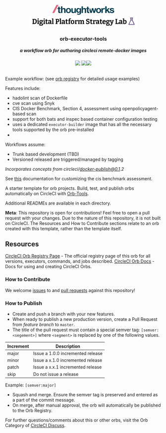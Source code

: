 <div align="center">
	<p>
		<img alt="Thoughtworks Logo" src="https://raw.githubusercontent.com/ThoughtWorks-DPS/static/master/thoughtworks_flamingo_wave.png?sanitize=true" width=200 />
    <br />
		<img alt="DPS Title" src="https://raw.githubusercontent.com/ThoughtWorks-DPS/static/master/dps_lab_title.png" width=350/>
	</p>
  <h3>orb-executor-tools</h3>
  <h5>a workflow orb for authoring circleci remote-docker images</h5>
  <a href="https://app.circleci.com/pipelines/github/ThoughtWorks-DPS/orb-tools"><img src="https://circleci.com/gh/ThoughtWorks-DPS/orb-tools.svg?style=shield"></a> <a href="https://circleci.com/orbs/registry/orb/ThoughtWorks-DPS/orb-tools"><img src="https://img.shields.io/badge/endpoint.svg?url=https://badges.circleci.io/orb/ThoughtWorks-DPS/orb-tools"></a><a href="https://opensource.org/licenses/MIT"><img src="https://img.shields.io/badge/license-MIT-blue.svg"></a>
</div>
<br />

Example workflow: (see [orb registry](https://circleci.com/orbs/registry/orb/feedyard/executor-tools) for detailed usage examples)

Features include:

- hadolint scan of Dockerfile
- cve scan using Snyk
- CIS Docker Benchmark, Section 4, assessment using openpolicyagent-based scan
- support for both bats and inspec based container configuration testing
- uses a dedicated `executor-builder` image that has all the necessary tools supported by the orb pre-installed
- 

Workflows assume:

* Trunk based development (TBD)
* Versioned released are triggered/managed by tagging

_Incorporates concepts from circleci/docker-publish@0.1.2_

See [this](CIS_BENCHMARK.md) documentation for customizing the cis benchmark assessment.  




A starter template for orb projects. Build, test, and publish orbs automatically on CircleCI with [Orb-Tools](https://circleci.com/orbs/registry/orb/circleci/orb-tools).

Additional READMEs are available in each directory.

**Meta**: This repository is open for contributions! Feel free to open a pull request with your changes. Due to the nature of this repository, it is not built on CircleCI. The Resources and How to Contribute sections relate to an orb created with this template, rather than the template itself.

## Resources

[CircleCI Orb Registry Page](https://circleci.com/orbs/registry/orb/<namespace>/<project-name>) - The official registry page of this orb for all versions, executors, commands, and jobs described.
[CircleCI Orb Docs](https://circleci.com/docs/2.0/orb-intro/#section=configuration) - Docs for using and creating CircleCI Orbs.

### How to Contribute

We welcome [issues](https://github.com/<organization>/<project-name>/issues) to and [pull requests](https://github.com/<organization>/<project-name>/pulls) against this repository!

### How to Publish
* Create and push a branch with your new features.
* When ready to publish a new production version, create a Pull Request from _feature branch_ to `master`.
* The title of the pull request must contain a special semver tag: `[semver:<segement>]` where `<segment>` is replaced by one of the following values.

| Increment | Description|
| ----------| -----------|
| major     | Issue a 1.0.0 incremented release|
| minor     | Issue a x.1.0 incremented release|
| patch     | Issue a x.x.1 incremented release|
| skip      | Do not issue a release|

Example: `[semver:major]`

* Squash and merge. Ensure the semver tag is preserved and entered as a part of the commit message.
* On merge, after manual approval, the orb will automatically be published to the Orb Registry.


For further questions/comments about this or other orbs, visit the Orb Category of [CircleCI Discuss](https://discuss.circleci.com/c/orbs).
